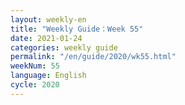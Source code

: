 ```yaml
---
layout: weekly-en
title: "Weekly Guide：Week 55"
date: 2021-01-24
categories: weekly guide
permalink: "/en/guide/2020/wk55.html"
weekNum: 55
language: English
cycle: 2020
---
```

